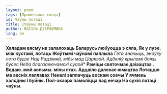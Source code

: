 ```yaml
---
layout: poem
tags: [Праменьчык сонца]
id: Чаўны лотаці
title: 🚧Чаўны лотаці
author: ВАСІЛЬ ДЗЕРАВЯШКА
lang: be
---
```



**Халадам вясму нв залалохаць Баларусь любуоцца э сяла, Як у луэе. між кустамі, лотаць Жоўтымі чаўнамі паплыла**
**Гэта эначыць, эноўку лета будзе* Над Радзімяй, мібы мад Царкэой. Адбяліў крыламі божы бусел Неба благааеючамскі суаой**
**Раміцы святочмае дэіаацтаа . Ведаю. мой аольмы. мілы лтах. Адцаіло далекае юмацтва Лотаццю ма аесніх лаллавах**
**Некалі эаплачуць воскам соечы У ячмекь халсдны I буйны. Пол-экэарх памоліцца лад еечар На сухія лотаці чаўны.**
